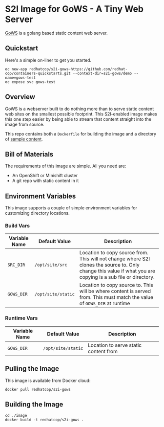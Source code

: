 # S2I Image for GoWS - A Tiny Web Server

[GoWS](https://github.com/redhat-cop/gows) is a golang based static content web server.

## Quickstart

Here's a simple on-liner to get you started.

```
oc new-app redhatcop/s2i-gows~https://github.com/redhat-cop/containers-quickstarts.git --context-dir=s2i-gows/demo --name=gows-test
oc expose svc gows-test
```

## Overview

GoWS is a webserver built to do nothing more than to serve static content web sites on the smallest possible footprint. This S2I-enabled image makes this one step easier by being able to stream that content straight into the image from source.

This repo contains both a `Dockerfile` for building the image and a directory of [sample content](/s2i-gows/demo).

## Bill of Materials

The requirements of this image are simple. All you need are:

* An OpenShift or Minishift cluster
* A git repo with static content in it

## Environment Variables

This image supports a couple of simple environment variables for customizing directory locations.

### Build Vars
| Variable Name | Default Value | Description |
| --------------| ------------- | ----------- |
| `SRC_DIR` | `/opt/site/src`| Location to copy source from. This will not change where S2I clones the source to. Only change this value if what you are copying is a sub file or directory. |
| `GOWS_DIR` | `/opt/site/static` | Location to copy source to. This will be where content is served from. This must match the value of `GOWS_DIR` at runtime |

### Runtime Vars
| Variable Name | Default Value | Description |
| --------------| ------------- | ----------- |
| `GOWS_DIR` | `/opt/site/static` | Location to serve static content from |

## Pulling the Image

This image is available from Docker cloud:

```
docker pull redhatcop/s2i-gows
```

## Building the Image

```
cd ./image
docker build -t redhatcop/s2i-gows .
```
